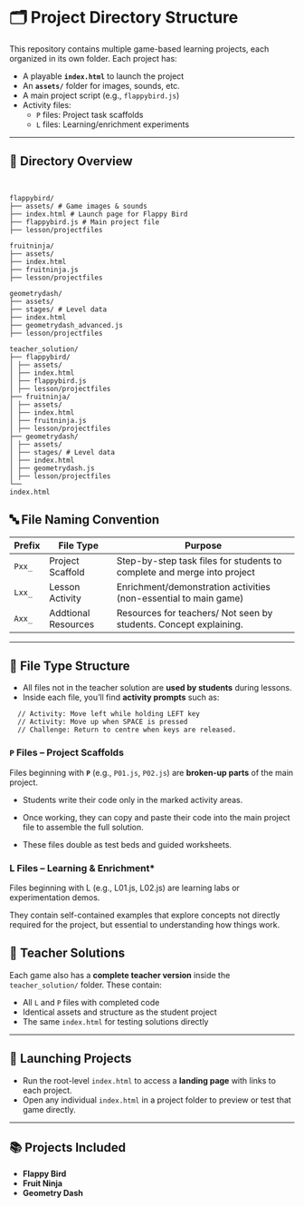 
# 🗂️ Project Directory Structure

This repository contains multiple game-based learning projects, each organized in its own folder. Each project has:

- A playable **`index.html`** to launch the project
- An **`assets/`** folder for images, sounds, etc.
- A main project script (e.g., `flappybird.js`)
- Activity files:
  - `P` files: Project task scaffolds
  - `L` files: Learning/enrichment experiments

---
## 📁 Directory Overview
```


flappybird/
├── assets/ # Game images & sounds
├── index.html # Launch page for Flappy Bird
├── flappybird.js # Main project file
├── lesson/projectfiles

fruitninja/
├── assets/
├── index.html
├── fruitninja.js
├── lesson/projectfiles

geometrydash/
├── assets/
├── stages/ # Level data
├── index.html
├── geometrydash_advanced.js
├── lesson/projectfiles

teacher_solution/
├── flappybird/
│ ├── assets/
│ ├── index.html
│ ├── flappybird.js
│ ├── lesson/projectfiles
├── fruitninja/
│ ├── assets/
│ ├── index.html
│ ├── fruitninja.js
│ ├── lesson/projectfiles
├── geometrydash/
│ ├── assets/
│ ├── stages/ # Level data
│ ├── index.html
│ ├── geometrydash.js
│ ├── lesson/projectfiles
└── 
index.html
```
## 🔤 File Naming Convention

| Prefix | File Type        | Purpose                                                                 |
|--------|------------------|-------------------------------------------------------------------------|
| `Pxx_` | Project Scaffold  | Step-by-step task files for students to complete and merge into project |
| `Lxx_` | Lesson Activity   | Enrichment/demonstration activities (non-essential to main game)        |
| `Axx_` | Addtional Resources| Resources for teachers/ Not seen by students. Concept explaining.      |

---

## 📁 File Type Structure
- All files not in the teacher solution are **used by students** during lessons.
- Inside each file, you’ll find **activity prompts** such as:

```
  // Activity: Move left while holding LEFT key
  // Activity: Move up when SPACE is pressed
  // Challenge: Return to centre when keys are released.
```

### `P` Files – **Project Scaffolds**

Files beginning with **`P`** (e.g., `P01.js`, `P02.js`) are **broken-up parts** of the main project.

* Students write their code only in the marked activity areas.

* Once working, they can copy and paste their code into the main project file to assemble the full solution.

* These files double as test beds and guided worksheets.

### L Files – **Learning & Enrichment***
Files beginning with L (e.g., L01.js, L02.js) are learning labs or experimentation demos.

They contain self-contained examples that explore concepts not directly required for the project, but essential to understanding how things work.
## 🧪 Teacher Solutions

Each game also has a **complete teacher version** inside the `teacher_solution/` folder. These contain:

- All `L` and `P` files with completed code
- Identical assets and structure as the student project
- The same `index.html` for testing solutions directly

---

## 🚀 Launching Projects

- Run the root-level `index.html` to access a **landing page** with links to each project.
- Open any individual `index.html` in a project folder to preview or test that game directly.

---

## 📚 Projects Included

- **Flappy Bird**
- **Fruit Ninja**
- **Geometry Dash**
